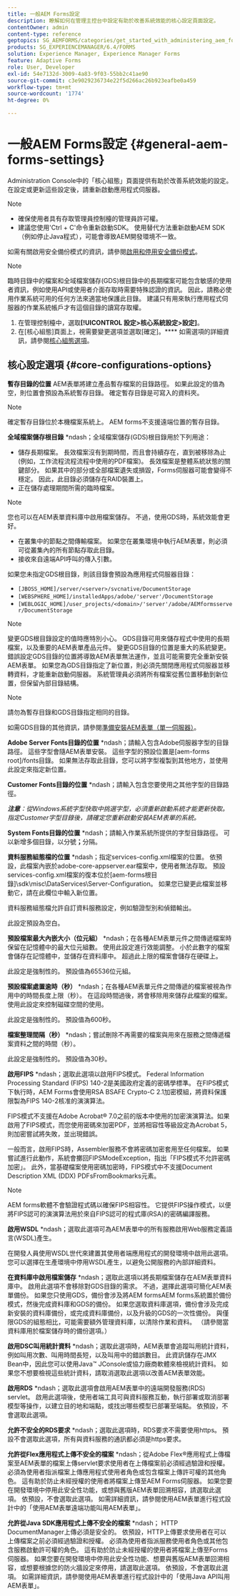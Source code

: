 ```yaml
---
title: 一般AEM Forms設定
description: 瞭解如何在管理主控台中設定有助於改善系統效能的核心設定頁面設定。
contentOwner: admin
content-type: reference
geptopics: SG_AEMFORMS/categories/get_started_with_administering_aem_forms_on_jee
products: SG_EXPERIENCEMANAGER/6.4/FORMS
solution: Experience Manager, Experience Manager Forms
feature: Adaptive Forms
role: User, Developer
exl-id: 54e7132d-3009-4a83-9f03-55bb2c41ae90
source-git-commit: c3e9029236734e22f5d266ac26b923eafbe0a459
workflow-type: tm+mt
source-wordcount: '1774'
ht-degree: 0%

---
```


# 一般AEM Forms設定 {#general-aem-forms-settings}

Administration Console中的「核心組態」頁面提供有助於改善系統效能的設定。 在設定或更新這些設定後，請重新啟動應用程式伺服器。

>[!NOTE]
>
> * 確保使用者具有存取管理員控制檯的管理員許可權。
> * 建議您使用&#39;Ctrl + C&#39;命令重新啟動SDK。 使用替代方法重新啟動AEM SDK （例如停止Java程式），可能會導致AEM開發環境不一致。

如需有關啟用安全備份模式的資訊，請參閱[啟用和停用安全備份模式](/help/forms/using/admin-help/enabling-disabling-safe-backup-mode.md#enabling-and-disabling-safe-backup-mode)。


>[!NOTE]
>
>臨時目錄中的檔案和全域檔案儲存(GDS)根目錄中的長期檔案可能包含敏感的使用者資訊，例如使用API或使用者介面存取時需要特殊認證的資訊。 因此，請務必使用作業系統可用的任何方法來適當地保護此目錄。 建議只有用來執行應用程式伺服器的作業系統帳戶才有這個目錄的讀寫存取權。


1. 在管理控制檯中，選取&#x200B;**[!UICONTROL 設定>核心系統設定>設定]**。
1. 在[核心組態]頁面上，視需要變更選項並選取[確定]。**** 如需選項的詳細資訊，請參閱[核心組態選項](configure-general-aem-forms-settings.md#core-configurations-options)。


## 核心設定選項 {#core-configurations-options}

**暫存目錄的位置** AEM表單將建立產品暫存檔案的目錄路徑。 如果此設定的值為空，則位置會預設為系統暫存目錄。 確定暫存目錄是可寫入的資料夾。

>[!NOTE]
>
>確定暫存目錄位於本機檔案系統上。 AEM forms不支援遠端位置的暫存目錄。

**全域檔案儲存根目錄** *ndash；全域檔案儲存(GDS)根目錄用於下列用途：

* 儲存長期檔案。 長效檔案沒有到期時間，而且會持續存在，直到被移除為止(例如，工作流程流程流程中使用的PDF檔案)。 長效檔案是整體系統狀態的關鍵部分。 如果其中的部分或全部檔案遺失或損毀，Forms伺服器可能會變得不穩定。 因此，此目錄必須儲存在RAID裝置上。
* 正在儲存處理期間所需的臨時檔案。

>[!NOTE]
>
>您也可以在AEM表單資料庫中啟用檔案儲存。 不過，使用GDS時，系統效能會更好。

* 在叢集中的節點之間傳輸檔案。 如果您在叢集環境中執行AEM表單，則必須可從叢集內的所有節點存取此目錄。
* 接收來自遠端API呼叫的傳入引數。

如果您未指定GDS根目錄，則該目錄會預設為應用程式伺服器目錄：

* `[JBOSS_HOME]/server/<server>/svcnative/DocumentStorage`
* `[WEBSPHERE_HOME]/installedApps/adobe/'server'/DocumentStorage`
* `[WEBLOGIC_HOME]/user_projects/<domain>/'server'/adobe/AEMformsserver/DocumentStorage`

>[!NOTE]
>
>變更GDS根目錄設定的值時應特別小心。 GDS目錄可用來儲存程式中使用的長期檔案，以及重要的AEM表單產品元件。 變更GDS目錄的位置是重大的系統變更。 錯誤設定GDS目錄的位置將導致AEM表單無法運作，並且可能需要完全重新安裝AEM表單。 如果您為GDS目錄指定了新位置，則必須先關閉應用程式伺服器並移轉資料，才能重新啟動伺服器。 系統管理員必須將所有檔案從舊位置移動到新位置，但保留內部目錄結構。

>[!NOTE]
>
>請勿為暫存目錄和GDS目錄指定相同的目錄。

如需GDS目錄的其他資訊，請參閱[準備安裝AEM表單（單一伺服器）](https://www.adobe.com/go/learn_aemforms_prepareInstallsingle_63)。

**Adobe Server Fonts目錄的位置** *ndash；請輸入包含Adobe伺服器字型的目錄路徑。 這些字型會隨AEM表單安裝。 這些字型的預設位置是[aem-forms root]/fonts目錄。 如果無法存取此目錄，您可以將字型複製到其他地方，並使用此設定來指定新位置。

**Customer Fonts目錄的位置** *ndash；請輸入包含您要使用之其他字型的目錄路徑。

***注意&#x200B;**：從Windows系統字型快取中挑選字型，必須重新啟動系統才能更新快取。 指定Customer字型目錄後，請確定您重新啟動安裝AEM表單的系統。*

**System Fonts目錄的位置** *ndash；請輸入作業系統所提供的字型目錄路徑。 可以新增多個目錄，以分號&#x200B;**；**&#x200B;分隔。

**資料服務組態檔的位置** *ndash；指定services-config.xml檔案的位置。 依預設，此檔案內嵌於adobe-core-appserver.ear檔案中，使用者無法存取。 預設services-config.xml檔案的復本位於[aem-forms根目錄]\sdk\misc\DataServices\Server-Configuration。 如果您已變更此檔案並移動它，請在此欄位中輸入新位置。

資料服務組態檔允許自訂資料服務設定，例如驗證型別和偵錯輸出。

此設定預設為空白。

**預設檔案最大內嵌大小（位元組）** *ndash；在各種AEM表單元件之間傳遞檔案時保留在記憶體中的最大位元組數。 使用此設定進行效能調整。 小於此數字的檔案會儲存在記憶體中，並儲存在資料庫中。 超過此上限的檔案會儲存在硬碟上。

此設定是強制性的。 預設值為65536位元組。

**預設檔案處置逾時（秒）** *ndash；在各種AEM表單元件之間傳遞的檔案被視為作用中的時間長度上限（秒）。 在這段時間過後，將會移除用來儲存此檔案的檔案。 使用此設定來控制磁碟空間的使用。

此設定是強制性的。 預設值為600秒。

**檔案整理間隔（秒）** *ndash；嘗試刪除不再需要的檔案與用來在服務之間傳遞檔案資料之間的時間（秒）。

此設定是強制性的。 預設值為30秒。

**啟用FIPS** *ndash；選取此選項以啟用FIPS模式。 Federal Information Processing Standard (FIPS) 140-2是美國政府定義的密碼學標準。 在FIPS模式下執行時，AEM Forms會使用RSA BSAFE Crypto-C 2.1加密模組，將資料保護限製為FIPS 140-2核准的演演算法。

FIPS模式不支援在Adobe Acrobat® 7.0之前的版本中使用的加密演演算法。如果啟用了FIPS模式，而您使用密碼來加密PDF，並將相容性等級設定為Acrobat 5，則加密嘗試將失敗，並出現錯誤。

一般而言，啟用FIPS時，Assembler服務不會將密碼加密套用至任何檔案。 如果嘗試進行此動作，系統會擲回FIPSModeException，指出「FIPS模式不允許密碼加密」。 此外，當基礎檔案使用密碼加密時，FIPS模式中不支援Document Description XML (DDX) PDFsFromBookmarks元素。

>[!NOTE]
>
>AEM forms軟體不會驗證程式碼以確保FIPS相容性。 它提供FIPS操作模式，以便將FIPS認可的演演算法用於來自FIPS認可的程式庫(RSA)的密碼編譯服務。

**啟用WSDL** *ndash；選取此選項可為AEM表單中的所有服務啟用Web服務定義語言(WSDL)產生。

在開發人員使用WSDL世代來建置其使用者端應用程式的開發環境中啟用此選項。 您可以選擇在生產環境中停用WSDL產生，以避免公開服務的內部詳細資料。

**在資料庫中啟用檔案儲存** *ndash；選取此選項以將長期檔案儲存在AEM表單資料庫中。 啟用此選項不會移除對GDS目錄的需求。 不過，選擇此選項可簡化AEM表單備份。 如果您只使用GDS，備份會涉及將AEM formsAEM forms系統置於備份模式，然後完成資料庫和GDS的備份。 如果您選取資料庫選項，備份會涉及完成新安裝的資料庫備份，或完成資料庫備份，以及升級的GDS的一次性備份。 與僅限GDS的組態相比，可能需要額外管理資料庫，以清除作業和資料。 （請參閱當資料庫用於檔案儲存時的備份選項。）

**啟用DSC叫用統計資料** *ndash；選取此選項時，AEM表單會追蹤叫用統計資料，例如叫用次數、叫用時間長短，以及叫用中的錯誤數目。 此資訊儲存在JMX Bean中，因此您可以使用Java™ JConsole或協力廠商軟體來檢視統計資料。 如果您不想要檢視這些統計資料，請取消選取此選項以改善AEM表單效能。

**啟用RDS** *ndash；選取此選項會啟用AEM表單中的遠端開發服務(RDS) servlet。 啟用此選項後，使用者端工具可與資料服務互動，執行部署或取消部署模型等操作，以建立目的地和端點，或找出哪些模型已部署至端點。 依預設，不會選取此選項。

**允許不安全的RDS要求** *ndash；選取此選項時，RDS要求不需要使用https。 預設不會選取此選項，所有與資料服務的通訊都必須是https要求。

**允許從Flex應用程式上傳不安全的檔案** *ndash；從Adobe Flex®應用程式上傳檔案至AEM表單的檔案上傳servlet要求使用者在上傳檔案前必須經過驗證和授權。 必須為使用者指派檔案上傳應用程式使用者角色或包含檔案上傳許可權的其他角色。 這有助於防止未經授權的使用者將檔案上傳至AEM Forms伺服器。 如果您要在開發環境中停用此安全性功能，或想與舊版AEM表單回溯相容，請選取此選項。 依預設，不會選取此選項。 如需詳細資訊，請參閱使用AEM表單進行程式設計中的「使用AEM表單遠端功能叫用AEM表單」。

**允許從Java SDK應用程式上傳不安全的檔案** *ndash； HTTP DocumentManager上傳必須是安全的。 依預設，HTTP上傳要求使用者在可以上傳檔案之前必須經過驗證和授權。 必須為使用者指派服務使用者角色或其他包含服務啟動許可權的角色。 這有助於防止未經授權的使用者將檔案上傳至Forms伺服器。 如果您要在開發環境中停用此安全性功能、想要與舊版AEM表單回溯相容，或想要根據您的防火牆設定來停用，請選取此選項。 依預設，不會選取此選項。 如需詳細資訊，請參閱使用AEM表單進行程式設計中的「使用Java API叫用AEM表單」。
